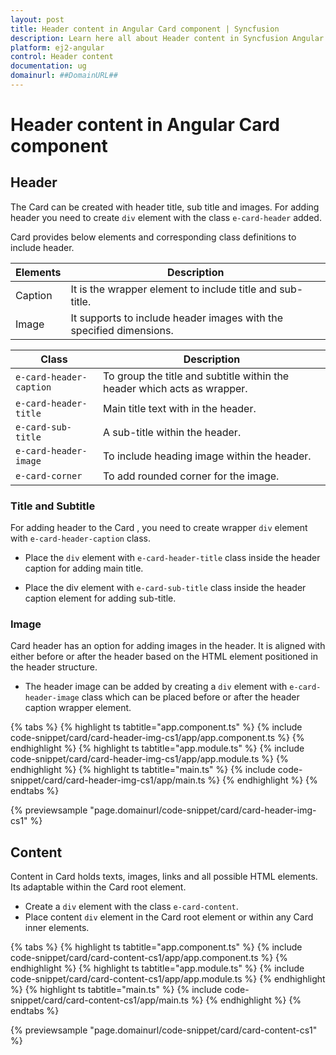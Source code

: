 ```yaml
---
layout: post
title: Header content in Angular Card component | Syncfusion
description: Learn here all about Header content in Syncfusion Angular Card component of Syncfusion Essential JS 2 and more.
platform: ej2-angular
control: Header content 
documentation: ug
domainurl: ##DomainURL##
---
```


# Header content in Angular Card component

## Header

The Card can be created with header title, sub title and images. For adding header you need to create `div` element with the class `e-card-header` added.

Card provides below elements and corresponding class definitions to include header.

Elements   | Description
------------ | -------------
Caption | It is the wrapper element to include title and sub-title.
Image | It supports to include header images with the specified dimensions.

Class   | Description
------------ | -------------
`e-card-header-caption` | To group the title and subtitle within the header which acts as wrapper.
`e-card-header-title` |  Main title text with in the header.
`e-card-sub-title` | A sub-title within the header.
`e-card-header-image` | To include heading image within the header.
`e-card-corner` | To add rounded corner for the image.

### Title and Subtitle

For adding header to the Card , you need to create wrapper `div` element with `e-card-header-caption` class.

* Place the `div` element with `e-card-header-title` class inside the header caption for adding main title.

* Place the div element with `e-card-sub-title` class inside the header caption element for adding sub-title.

### Image

Card header has an option for adding images in the header. It is aligned with either before or after the header based on the HTML element positioned in the header structure.

* The header image can be added by creating a `div` element with `e-card-header-image` class which can be placed before or after the header caption wrapper element.

{% tabs %}
{% highlight ts tabtitle="app.component.ts" %}
{% include code-snippet/card/card-header-img-cs1/app/app.component.ts %}
{% endhighlight %}
{% highlight ts tabtitle="app.module.ts" %}
{% include code-snippet/card/card-header-img-cs1/app/app.module.ts %}
{% endhighlight %}
{% highlight ts tabtitle="main.ts" %}
{% include code-snippet/card/card-header-img-cs1/app/main.ts %}
{% endhighlight %}
{% endtabs %}
  
{% previewsample "page.domainurl/code-snippet/card/card-header-img-cs1" %}

## Content

Content in Card holds texts, images, links and all possible HTML elements. Its adaptable within the Card root element.

* Create a `div` element with the class `e-card-content`.
* Place content `div` element in the Card root element or within any Card inner elements.

{% tabs %}
{% highlight ts tabtitle="app.component.ts" %}
{% include code-snippet/card/card-content-cs1/app/app.component.ts %}
{% endhighlight %}
{% highlight ts tabtitle="app.module.ts" %}
{% include code-snippet/card/card-content-cs1/app/app.module.ts %}
{% endhighlight %}
{% highlight ts tabtitle="main.ts" %}
{% include code-snippet/card/card-content-cs1/app/main.ts %}
{% endhighlight %}
{% endtabs %}
  
{% previewsample "page.domainurl/code-snippet/card/card-content-cs1" %}